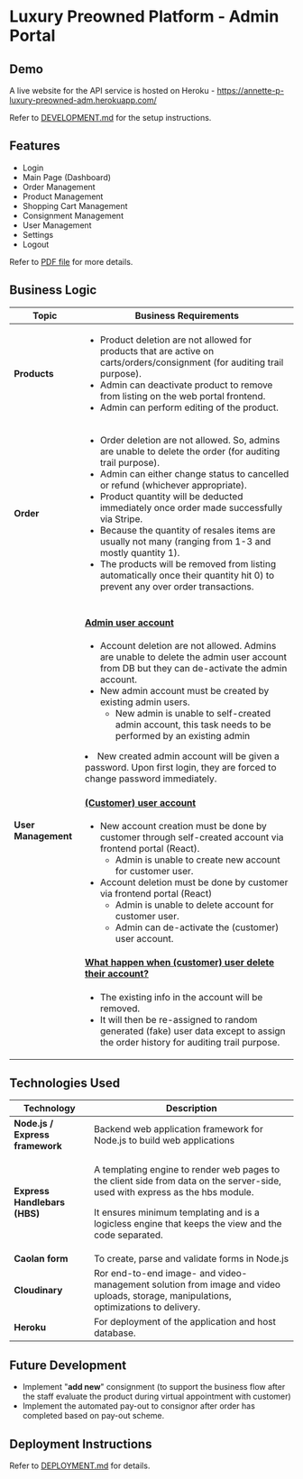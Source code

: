 # Luxury Preowned Platform - Admin Portal

## Demo

A live website for the API service is hosted on Heroku - https://annette-p-luxury-preowned-adm.herokuapp.com/

Refer to [DEVELOPMENT.md](docs/DEVELOPMENT.md) for the setup instructions.

## Features

* Login
* Main Page (Dashboard)
* Order Management
* Product Management
* Shopping Cart Management
* Consignment Management
* User Management
* Settings
* Logout

Refer to [PDF file](docs/admin-portal-hbs-project3.pdf) for more details.

## Business Logic

| Topic | Business Requirements |
|---|---|
|<b>Products </b>|<ul><li>Product deletion are not allowed for products that are active on carts/orders/consignment (for auditing trail purpose).<li>Admin can deactivate product to remove from listing on the web portal frontend.<li>Admin can perform editing of the product.</ul>|
|<b>Order</b>|<ul><li>Order deletion are not allowed. So, admins are unable to delete the order (for auditing trail purpose).<li>Admin can either change status to cancelled or refund (whichever appropriate).<li>Product quantity will be deducted immediately once order made successfully via Stripe.<li>Because the quantity of resales items are usually not many (ranging from 1-3 and mostly quantity 1).<li>The products will be removed from listing automatically once their quantity hit 0) to prevent any over order transactions.</ul>|
|<b>User Management</b>|<h4><u>Admin user account</u></h4><ul><li>Account deletion are not allowed. Admins are unable to delete the admin user account from DB but they can de-activate the admin account.</li><li>New admin account must be created by existing admin users.<ul><li>New admin is unable to self-created admin account, this task needs to be performed by an existing admin</li></ul></li></ul><li>New created admin account will be given a password. Upon first login, they are forced to change password immediately.</li></ul><h4><u>(Customer) user account</u></h4><ul><li>New account creation must be done by customer through self-created account via frontend portal (React).<ul><li>Admin is unable to create new account for customer user.</li></ul></li><li>Account deletion must be done by customer via frontend portal (React)<ul><li>Admin is unable to delete account for customer user.</li><li>Admin can de-activate the (customer) user account.</li></ul></li></ul><h4><u>What happen when (customer) user delete their account?</u></h4><ul><li>The existing info in the account will be removed.</li><li>It will then be re-assigned to random generated (fake) user data except to assign the order history for auditing trail purpose.</li></ul>|

## Technologies Used

| Technology | Description |
| --- | --- |
| <b>Node.js / Express framework</b> | Backend web application framework for Node.js to build web applications |
| <b>Express Handlebars (HBS)</b> | <p>A templating engine to render web pages to the client side from data on the server-side, used with express as the hbs module.</p><p>It ensures minimum templating and is a logicless engine that keeps the view and the code separated.</p>
| <b>Caolan form</b> | To create, parse and validate forms in Node.js |
| <b>Cloudinary</b> | Ror end-to-end image- and video-management solution from image and video uploads, storage, manipulations, optimizations to delivery. |
| <b>Heroku</b> | For deployment of the application and host database. |

## Future Development

* Implement "<b>add new</b>" consignment (to support the business flow after the staff evaluate the product during virtual appointment with customer)
* Implement the automated pay-out to consignor after order has completed based on pay-out scheme.

## Deployment Instructions

Refer to [DEPLOYMENT.md](docs/DEPLOYMENT.md) for details.
